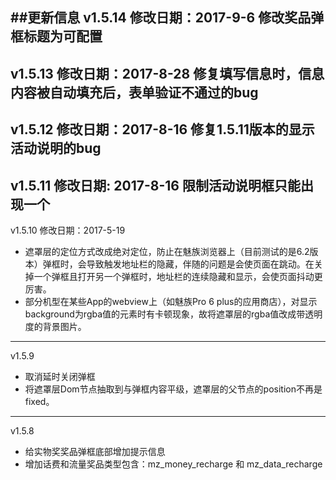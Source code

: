 ##更新信息
v1.5.14 修改日期：2017-9-6
修改奖品弹框标题为可配置
---
v1.5.13 修改日期：2017-8-28
修复填写信息时，信息内容被自动填充后，表单验证不通过的bug
---
v1.5.12 修改日期：2017-8-16
修复1.5.11版本的显示活动说明的bug
---
v1.5.11 修改日期: 2017-8-16
限制活动说明框只能出现一个
---
v1.5.10 修改日期：2017-5-19
  * 遮罩层的定位方式改成绝对定位，防止在魅族浏览器上（目前测试的是6.2版本）弹框时，会导致触发地址栏的隐藏，伴随的问题是会使页面在跳动。在关掉一个弹框且打开另一个弹框时，地址栏的连续隐藏和显示，会使页面抖动更厉害。
  * 部分机型在某些App的webview上（如魅族Pro 6 plus的应用商店），对显示background为rgba值的元素时有卡顿现象，故将遮罩层的rgba值改成带透明度的背景图片。
---
v1.5.9
  * 取消延时关闭弹框
  * 将遮罩层Dom节点抽取到与弹框内容平级，遮罩层的父节点的position不再是fixed。
---
v1.5.8
 * 给实物奖奖品弹框底部增加提示信息
 * 增加话费和流量奖品类型包含：mz_money_recharge 和 mz_data_recharge